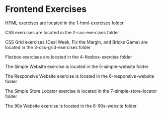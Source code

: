 # Frontend Exercises

HTML exercises are located in the 1-html-exercises folder

CSS exercises are located in the 2-css-exercises folder

CSS Grid exercises (Deal Week, Fix the Margin, and Bricks Game) are located in the 3-css-grid-exercises folder

Flexbox exercises are located in the 4-flexbox-exercise folder

The Simple Website exercise is located in the 5-simple-website folder

The Responsive Website exercise is located in the 6-responsive-website folder

The Simple Store Locator exercise is located in the 7-simple-store-locator folder 

The 90s Website exercise is located in the 8-90s-website folder